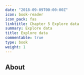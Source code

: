 ```yaml
---
date: "2018-09-09T00:00:00Z"
icon: book-reader
icon_pack: fas
linktitle: Chapter 5 Explore data
summary: Explore data
title: Explore data
commentable: true
type: book
weight: 1
---
```


## About 


